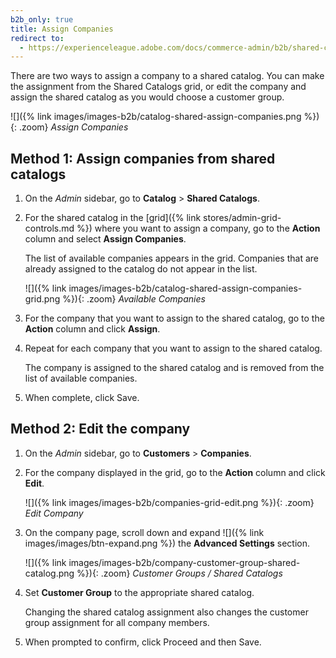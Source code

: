 ```yaml
---
b2b_only: true
title: Assign Companies
redirect to:
  - https://experienceleague.adobe.com/docs/commerce-admin/b2b/shared-catalogs/define/catalog-shared-assign-companies.html
---
```


There are two ways to assign a company to a shared catalog. You can make the assignment from the Shared Catalogs grid, or edit the company and assign the shared catalog as you would choose a customer group.

![]({% link images/images-b2b/catalog-shared-assign-companies.png %}){: .zoom}
_Assign Companies_

## Method 1: Assign companies from shared catalogs

1. On the _Admin_ sidebar, go to **Catalog** > **Shared Catalogs**.

1. For the shared catalog in the [grid]({% link stores/admin-grid-controls.md %}) where you want to assign a company, go to the **Action** column and select **Assign Companies**.

    The list of available companies appears in the grid. Companies that are already assigned to the catalog do not appear in the list.

    ![]({% link images/images-b2b/catalog-shared-assign-companies-grid.png %}){: .zoom}
    _Available Companies_

1. For the company that you want to assign to the shared catalog, go to the **Action** column and click **Assign**.

1. Repeat for each company that you want to assign to the shared catalog.

    The company is assigned to the shared catalog and is removed from the list of available companies.

1. When complete, click <span class="btn">Save</span>.

## Method 2: Edit the company

1. On the _Admin_ sidebar, go to **Customers** > **Companies**.

1. For the company displayed in the grid, go to the **Action** column and click **Edit**.

    ![]({% link images/images-b2b/companies-grid-edit.png %}){: .zoom}
    _Edit Company_

1. On the company page, scroll down and expand ![]({% link images/images/btn-expand.png %}) the **Advanced Settings** section.

    ![]({% link images/images-b2b/company-customer-group-shared-catalog.png %}){: .zoom}
    _Customer Groups / Shared Catalogs_

1. Set **Customer Group** to the appropriate shared catalog.

    Changing the shared catalog assignment also changes the customer group assignment for all company members.

1. When prompted to confirm, click <span class="btn">Proceed</span> and then <span class="btn">Save</span>.

